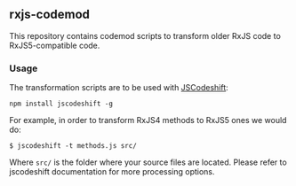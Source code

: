 ## rxjs-codemod

This repository contains codemod scripts to transform older RxJS code to RxJS5-compatible code.

### Usage

The transformation scripts are to be used with
[JSCodeshift](https://github.com/facebook/jscodeshift):

```
npm install jscodeshift -g
```

For example, in order to transform RxJS4 methods to RxJS5 ones we would do:

```
$ jscodeshift -t methods.js src/
```

Where `src/` is the folder where your source files are located. Please refer to
jscodeshift documentation for more processing options.
